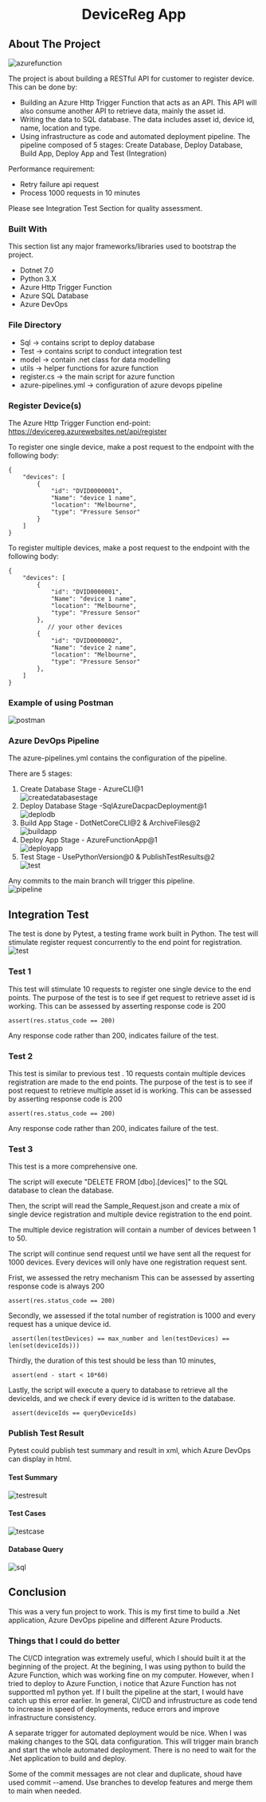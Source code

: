 
<!-- PROJECT LOGO -->
<br />
<div align="center">
  </a>
  <h1 align="center">DeviceReg App</h3>
</div>

<!-- ABOUT THE PROJECT -->
## About The Project

![azurefunction](https://grapecitycontentcdn.azureedge.net/blogs/grapecity/20181112-an-introduction-to-azure-functions-/2.png)

The project is about building a RESTful API for customer to register device. This can be done by:
* Building an Azure Http Trigger Function that acts as an API. This API will also consume another API to retrieve data, mainly  the asset id.
* Writing the data to SQL database. The data includes asset id, device id, name, location and type.
* Using infrastructure as code and automated deployment pipeline. The pipeline composed of 5 stages: Create Database, Deploy Database, Build App, Deploy App and Test (Integration)

Performance requirement:
* Retry failure api request
* Process 1000 requests in 10 minutes  

Please see Integration Test Section for quality assessment.

### Built With

This section list any major frameworks/libraries used to bootstrap the project. 
* Dotnet 7.0
* Python 3.X
* Azure Http Trigger Function
* Azure SQL Database
* Azure DevOps

### File Directory
* Sql -> contains script to deploy database
* Test -> contains script to conduct integration test
* model -> contain .net class for data modelling
* utils -> helper functions for azure function
* register.cs -> the main script for azure function
* azure-pipelines.yml -> configuration of azure devops pipeline

### Register Device(s)

The Azure Http Trigger Function end-point:  
https://devicereg.azurewebsites.net/api/register 

To register one single device, make a post request to the endpoint with the following body:

    {
	    "devices": [
		    {
			    "id": "DVID0000001",
			    "Name": "device 1 name",
			    "location": "Melbourne",
			    "type": "Pressure Sensor"
		    }
	    ]
    }

To register multiple devices, make a post request to the endpoint with the following body:

    {
	    "devices": [
		    {
			    "id": "DVID0000001",
			    "Name": "device 1 name",
			    "location": "Melbourne",
			    "type": "Pressure Sensor"
		    },
			   // your other devices
		    {
			    "id": "DVID0000002",
			    "Name": "device 2 name",
			    "location": "Melbourne",
			    "type": "Pressure Sensor"
		    },
	    ]
    }

### Example of using Postman
![postman](https://github.com/tingkelvin/DeviceRegistration/assets/49113121/50c1fb76-570d-49e2-8b43-55fe86c6c063)

### Azure DevOps Pipeline
The azure-pipelines.yml contains the configuration of the pipeline.

There are 5 stages:

 1. Create Database Stage - AzureCLI@1  
    ![createdatabasestage](https://github.com/tingkelvin/DeviceReg/assets/49113121/6b63aac8-8e80-4b8c-ad30-a7bf0bd366c8)
 1. Deploy Database Stage -SqlAzureDacpacDeployment@1  
    ![deplodb](https://github.com/tingkelvin/DeviceReg/assets/49113121/95b894d7-458a-4281-a127-c3879737299d)
 1. Build App Stage - DotNetCoreCLI@2 & ArchiveFiles@2  
    ![buildapp](https://github.com/tingkelvin/DeviceReg/assets/49113121/a2dec7c7-8642-4980-a47c-6b9cd2e4478f)
 1. Deploy App Stage - AzureFunctionApp@1  
    ![deployapp](https://github.com/tingkelvin/DeviceReg/assets/49113121/1de589cd-7ed1-4eb5-8ac2-39da0de3b6d6)
 1. Test Stage -  UsePythonVersion@0 & PublishTestResults@2  
    ![test](https://github.com/tingkelvin/DeviceReg/assets/49113121/5646ba1f-548f-4ae0-8a23-1043bab4b687)

Any commits to the main branch will trigger this pipeline.  
![pipeline](https://github.com/tingkelvin/DeviceReg/assets/49113121/27c0b32f-fb82-481e-b859-233587683cc6)

## Integration Test 

The test is done by Pytest, a testing frame work built in Python. The test will stimulate register request concurrently to the end point for registration.
![test](https://github.com/tingkelvin/DeviceReg/assets/49113121/c036760e-d640-4886-9cf3-da781e239dfc)

### Test 1
This test will stimulate 10 requests to register one single device to the end points.
The purpose of the test is to see if get request to retrieve asset id is working.
This can be assessed by asserting response code is 200

    assert(res.status_code == 200)

Any response code rather than 200, indicates failure of the test.

### Test 2

This test is similar to previous test . 10 requests contain multiple devices registration are made to the end points.
The purpose of the test is to see if post request to retrieve multiple asset id is working.
This can be assessed by asserting response code is 200

    assert(res.status_code == 200)

Any response code rather than 200, indicates failure of the test.

### Test 3

This test is a more comprehensive one. 

The script will execute "DELETE FROM [dbo].[devices]" to the SQL database to clean the database.

Then, the script will read the Sample_Request.json and create a mix of single device registration and multiple device registration to the end point. 

The multiple device registration will contain a number of devices between 1 to 50.

The script will continue send request until we have sent all the request for 1000 devices. Every devices will only have one registration request sent.

Frist, we assessed the retry mechanism
This can be assessed by asserting response code is always 200

    assert(res.status_code == 200)

Secondly, we assessed if the total number of registration is 1000 and every request has a unique device id.

     assert(len(testDevices) == max_number and len(testDevices) == len(set(deviceIds)))

Thirdly, the duration of this test should be less than 10 minutes,

     assert(end - start < 10*60)

Lastly, the script will execute a query to database to retrieve all the deviceIds, and we check if every device id is written to the database.

     assert(deviceIds == queryDeviceIds)
     
 ### Publish Test Result
 Pytest could publish test summary and result in xml, which Azure DevOps can display in html.

 #### Test Summary
 ![testresult](https://github.com/tingkelvin/DeviceReg/assets/49113121/137ebcd7-a8bd-4b16-a7f6-1dc712022470)

 #### Test Cases
 ![testcase](https://github.com/tingkelvin/DeviceReg/assets/49113121/45addcd2-f7ab-471a-a112-b58d9e008cc1)

 #### Database Query
 ![sql](https://github.com/tingkelvin/DeviceReg/assets/49113121/3943ea2d-4f33-47e8-8380-2560e500d474)
<!-- USAGE EXAMPLES -->

## Conclusion

This was a very fun project to work. This is my first time to build a .Net application, Azure DevOps pipeline and different Azure Products.

### Things that I could do better

The CI/CD integration was extremely useful, which I should built it at the beginning of the project. At the begining, I was using python to build the Azure Function, which was working fine on my computer. However, when I tried to deploy to Azure Function, i notice that Azure Function has not supportted m1 python yet. If I built the pipeline at the start, I would have catch up this error earlier. In general, CI/CD and infrustructure as code tend to increase in speed of deployments, reduce errors and improve infrastructure consistency.

A separate trigger for automated deployment would be nice. When I was making changes to the SQL data configuration. This will trigger main branch and start the whole automated deployment. There is no need to wait for the .Net application to build and deploy.

Some of the commit messages are not clear and duplicate, shoud have used commit --amend. Use branches to develop features and merge them to main when needed.

